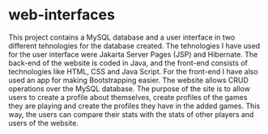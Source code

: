 # web-interfaces

This project contains a MySQL database and a user interface in two different tehnologies for the database
created. The tehnologies I have used for the user interface were Jakarta Server Pages (JSP) and Hibernate.
The back-end of the website is coded in Java, and the front-end consists of technologies like HTML, CSS and
Java Script. For the front-end I have also used an app for making Bootstrapping easier. The website allows
CRUD operations over the MySQL database. The purpose of the site is to allow users to create a profile
about themselves, create profiles of the games they are playing and create the profiles they have in the
added games. This way, the users can compare their stats with the stats of other players and users of the
website.
